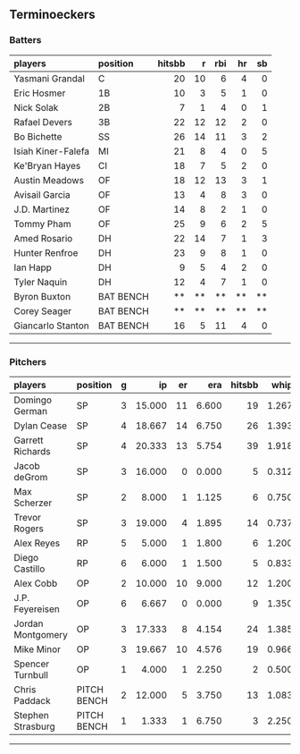 ## Terminoeckers

### Batters

 
|players            |position  | hitsbb|  r| rbi| hr| sb| 
|:------------------|:---------|------:|--:|---:|--:|--:| 
|Yasmani Grandal    |C         |     20| 10|   6|  4|  0| 
|Eric Hosmer        |1B        |     10|  3|   5|  1|  0| 
|Nick Solak         |2B        |      7|  1|   4|  0|  1| 
|Rafael Devers      |3B        |     22| 12|  12|  2|  0| 
|Bo Bichette        |SS        |     26| 14|  11|  3|  2| 
|Isiah Kiner-Falefa |MI        |     21|  8|   4|  0|  5| 
|Ke'Bryan Hayes     |CI        |     18|  7|   5|  2|  0| 
|Austin Meadows     |OF        |     18| 12|  13|  3|  1| 
|Avisail Garcia     |OF        |     13|  4|   8|  3|  0| 
|J.D. Martinez      |OF        |     14|  8|   2|  1|  0| 
|Tommy Pham         |OF        |     25|  9|   6|  2|  5| 
|Amed Rosario       |DH        |     22| 14|   7|  1|  3| 
|Hunter Renfroe     |DH        |     23|  9|   8|  1|  0| 
|Ian Happ           |DH        |      9|  5|   4|  2|  0| 
|Tyler Naquin       |DH        |     12|  4|   7|  1|  0| 
|Byron Buxton       |BAT BENCH |     **| **|  **| **| **| 
|Corey Seager       |BAT BENCH |     **| **|  **| **| **| 
|Giancarlo Stanton  |BAT BENCH |     16|  5|  11|  4|  0| 


* * *

### Pitchers

 
|players           |position    |  g|     ip| er|   era| hitsbb|  whip| so|  w| sv| 
|:-----------------|:-----------|--:|------:|--:|-----:|------:|-----:|--:|--:|--:| 
|Domingo German    |SP          |  3| 15.000| 11| 6.600|     19| 1.267| 10|  0|  0| 
|Dylan Cease       |SP          |  4| 18.667| 14| 6.750|     26| 1.393| 23|  2|  0| 
|Garrett Richards  |SP          |  4| 20.333| 13| 5.754|     39| 1.918| 17|  0|  0| 
|Jacob deGrom      |SP          |  3| 16.000|  0| 0.000|      5| 0.312| 29|  2|  0| 
|Max Scherzer      |SP          |  2|  8.000|  1| 1.125|      6| 0.750|  9|  1|  0| 
|Trevor Rogers     |SP          |  3| 19.000|  4| 1.895|     14| 0.737| 19|  1|  0| 
|Alex Reyes        |RP          |  5|  5.000|  1| 1.800|      6| 1.200|  7|  1|  2| 
|Diego Castillo    |RP          |  6|  6.000|  1| 1.500|      5| 0.833| 10|  0|  3| 
|Alex Cobb         |OP          |  2| 10.000| 10| 9.000|     12| 1.200|  9|  1|  0| 
|J.P. Feyereisen   |OP          |  6|  6.667|  0| 0.000|      9| 1.350|  6|  2|  0| 
|Jordan Montgomery |OP          |  3| 17.333|  8| 4.154|     24| 1.385| 16|  1|  0| 
|Mike Minor        |OP          |  3| 19.667| 10| 4.576|     19| 0.966| 18|  1|  0| 
|Spencer Turnbull  |OP          |  1|  4.000|  1| 2.250|      2| 0.500|  4|  0|  0| 
|Chris Paddack     |PITCH BENCH |  2| 12.000|  5| 3.750|     13| 1.083| 15|  1|  0| 
|Stephen Strasburg |PITCH BENCH |  1|  1.333|  1| 6.750|      3| 2.250|  1|  0|  0| 


* * *


